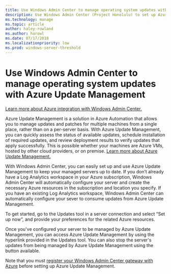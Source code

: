 ```yaml
---
title: Use Windows Admin Center to manage operating system updates with Azure Update Management
description: Use Windows Admin Center (Project Honolulu) to set up Azure Update Management to manage OS updates.
ms.technology: manage
ms.topic: article
author: haley-rowland
ms.author: harowl
ms.date: 07/17/2018
ms.localizationpriority: low
ms.prod: windows-server-threshold
---
```

# Use Windows Admin Center to manage operating system updates with Azure Update Management

[Learn more about Azure integration with Windows Admin Center.](../plan/azure-integration-options.md)

Azure Update Management is a solution in Azure Automation that allows you to manage updates and patches for multiple machines from a single place, rather than on a per-server basis. With Azure Update Management, you can quickly assess the status of available updates, schedule installation of required updates, and review deployment results to verify updates that apply successfully. This is possible whether your machines are Azure VMs, hosted by other cloud providers, or on premise. [Learn more about Azure Update Management.](https://docs.microsoft.com/azure/automation/automation-update-management)

With Windows Admin Center, you can easily set up and use Azure Update Management to keep your managed servers up to date. If you don’t already have a Log Analytics workspace in your Azure subscription, Windows Admin Center will automatically configure your server and create the necessary Azure resources in the subscription and location you specify. If you have an existing Log Analytics workspace, Windows Admin Center can automatically configure your sever to consume updates from Azure Update Management.  

To get started, go to the Updates tool in a server connection and select “Set up now”, and provide your preferences for the related Azure resources. 

Once you've configured your server to be managed by Azure Update Management, you can access Azure Update Management by using the hyperlink provided in the Updates tool. You can also stop the server's updates from being managed by Azure Update Management using the button available.

Note that you must [register your Windows Admin Center gateway with Azure](..\configure\azure-integration.md) before setting up Azure Update Management.

